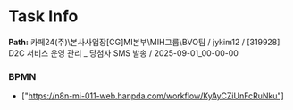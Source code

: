 # Task Info

**Path:** 카페24(주)\본사사업장\[CG]MI본부\MIH그룹\BVO팀 / jykim12 / [319928] D2C 서비스 운영 관리 _ 당첨자 SMS 발송 / 2025-09-01_00-00-00

### BPMN
- ["https://n8n-mi-011-web.hanpda.com/workflow/KyAyCZiUnFcRuNku"]

